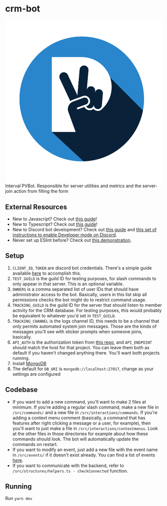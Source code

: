 # crm-bot

![Logo](https://github.com/Progressive-Victory/crm-bot/blob/main/assets/badge.png?raw=true) Interval PVBot. Responsible for server utilities and metrics and the server-join action from filling the form

## External Resources

- New to Javascript? Check out [this guide](https://www.codecademy.com/learn/introduction-to-javascript)!
- New to Typescript? Check out [this guide](https://www.freecodecamp.org/news/learn-typescript-beginners-guide/)!
- New to Discord bot development? Check out [this guide](https://discordjs.guide/) and [this set of instructions to enable Developer mode on Discord](https://discord.com/developers/docs/game-sdk/store#application-test-mode).
- Never set up ESlint before? Check out [this demonstration](https://www.digitalocean.com/community/tutorials/workflow-auto-eslinting).

## Setup

1. `CLIENT_ID`, `TOKEN` are discord bot credentials. There's a simple guide available [here](https://discordjs.guide/preparations/setting-up-a-bot-application.html#creating-your-bot) to accomplish this.
2. `TEST_GUILD` is the guild ID for testing purposes, for slash commands to only appear in that server. This is an optional variable.
3. `OWNERS` is a comma separated list of user IDs that should have administrator access to the bot. Basically, users in this list skip all permissions checks the bot might do to restrict command usage.
4. `TRACKING_GUILD` is the guild ID for the server that should listen to member activity for the CRM database. For testing purposes, this would probably be equivalent to whatever you'd set in `TEST_GUILD`.
5. `TRACKING_CHANNEL` is the logs channel ID, this needs to be a channel that only permits automated system join messages. Those are the kinds of messages you'll see with sticker prompts when someone joins, basically.
6. `API_AUTH` is the authorization token from [this repo](https://github.com/Progressive-Victory/crm-backend/blob/main/.env.sample), and `API_ENDPOINT` should match the host for that project. You can leave them both as default if you haven't changed anything there. You'll want both projects running.
7. Install [MongoDB](https://www.mongodb.com/docs/manual/tutorial/install-mongodb-on-ubuntu/)
8. The default for `DB_URI` is `mongodb://localhost:27017`, change as your settings are configured

## Codebase

- If you want to add a new command, you'll want to make 2 files at minimum. If you're adding a regular slash command, make a new file in `/src/commands/` and a new file in `/src/interactions/commands`. If you're adding a context menu comment (basically, a command that has features after right clicking a message or a user, for example), then you'll want to just make a file in `/src/interactions/contextmenus`. Look at the other files in those directories for example about how these commands should look. The bot will automatically update the commands on restart.
- If you want to modify an event, just add a new file with the event name in `/src/events/` if it doesn't exist already. You can find a list of events [here](https://discord.js.org/#/docs/discord.js/main/class/Client?scrollTo=e-applicationCommandPermissionsUpdate).
- If you want to communicate with the backend, refer to `/src/structures/helpers.ts - checkConnected` function.

## Running

Run `yarn dev`
